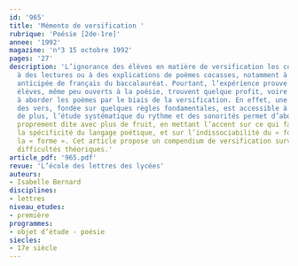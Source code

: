 ```yaml
---
id: '965'
title: 'Mémento de versification '
rubrique: 'Poésie [2de-1re]'
annee: '1992'
magazine: 'n°3 15 octobre 1992'
pages: '27'
description: 'L’ignorance des élèves en matière de versification les conduit parfois
  à des lectures ou à des explications de poèmes cocasses, notamment à l’oral de l’épreuve
  anticipée de français du baccalauréat. Pourtant, l’expérience prouve que bien des
  élèves, même peu ouverts à la poésie, trouvent quelque profit, voire de l’intérêt,
  à aborder les poèmes par le biais de la versification. En effet, une lecture technique
  des vers, fondée sur quelques règles fondamentales, est accessible à tout le monde ;
  de plus, l’étude systématique du rythme et des sonorités permet d’aborder l'explication
  proprement dite avec plus de fruit, en mettant l’accent sur ce qui fait précisément
  la spécificité du langage poétique, et sur l’indissociabilité du « fond » et de
  la « forme ». Cet article propose un compendium de versification survolant les principales
  difficultés théoriques.'
article_pdf: '965.pdf'
revue: 'L’école des lettres des lycées'
auteurs:
- Isabelle Bernard
disciplines:
- lettres
niveau_etudes:
- première
programmes:
- objet d’étude - poésie
siecles:
- 17e siècle
---
```

